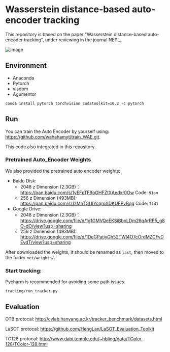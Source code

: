 # Wasserstein distance-based auto-encoder tracking
This repository is based on the paper "Wasserstein distance-based auto-encoder tracking", under reviewing in the journal NEPL.

![image](https://github.com/wahahamyt/CAT/blob/master/data/Bird1.gif)

## Environment
- Anaconda
- Pytorch
- visdom
- Agumentor

```shell
conda install pytorch torchvision cudatoolkit=10.2 -c pytorch
```

## Run
You can train the Auto Encoder by yourself using:
https://github.com/wahahamyt/train_WAE.git. 

This code also integrated in this repository.
### Pretrained Auto_Encoder Weights
We also provided the pretrained auto encoder weights:
- Baidu Disk: 
    - 2048 z Dimension (2.3GB)：https://pan.baidu.com/s/1yEFpTF9oOHFZtXAedxr0Ow Code: ```91pn```
    - 256 z Dimension (493MB): https://pan.baidu.com/s/1zMhTGUIYcqroXDKUFPvBqg Code: ```7t41```
- Google Drive: 
    - 2048 z Dimension (2.3GB)：https://drive.google.com/file/d/1g1GMVQeEKSiBboLDm26qArRP5_g8O-dO/view?usp=sharing
    - 256 z Dimension (493MB): https://drive.google.com/file/d/1DeGPatiyGh52TWl4O7cOrdMZCFvDEvdT/view?usp=sharing

After downloaded the weights, it should be renamed as ```last```, then moved to the folder ```net/weights/```.

### Start tracking:
Pycharm is recommended for avoiding some path issues.
```shell
tracking/run_tracker.py
```
## Evaluation
OTB protocal: http://cvlab.hanyang.ac.kr/tracker_benchmark/datasets.html

LaSOT protocal: https://github.com/HengLan/LaSOT_Evaluation_Toolkit

TC128 protocal: http://www.dabi.temple.edu/~hbling/data/TColor-128/TColor-128.html
